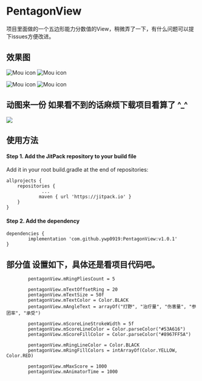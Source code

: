 # PentagonView
项目里面做的一个五边形能力分数值的View，稍微弄了一下，有什么问题可以提下issues方便改进。

## 效果图
![Mou icon](mdFile/pic_1.png)
![Mou icon](mdFile/pic_2.png)

![Mou icon](mdFile/pic_3.png)
![Mou icon](mdFile/pic_4.png)

## 动图来一份  如果看不到的话麻烦下载项目看算了 ^_^
![](mdFile/gif_1.gif)






## 使用方法
#### Step 1. Add the JitPack repository to your build file
Add it in your root build.gradle at the end of repositories:

    allprojects {
        repositories {
                 ...
                maven { url 'https://jitpack.io' }
        }
    }

#### Step 2. Add the dependency
    dependencies {
            implementation 'com.github.ywp0919:PentagonView:v1.0.1'
    }


## 部分值 设置如下，具体还是看项目代码吧。
            pentagonView.mRingPliesCount = 5

            pentagonView.mTextOffsetRing = 20
            pentagonView.mTextSize = 50f
            pentagonView.mTextColor = Color.BLACK
            pentagonView.mAngleText = arrayOf("打野", "治疗量", "伤害量", "参团率", "承受")

            pentagonView.mScoreLineStrokeWidth = 5f
            pentagonView.mScoreLineColor = Color.parseColor("#53A616")
            pentagonView.mScoreFillColor = Color.parseColor("#8967FF5A")

            pentagonView.mRingLineColor = Color.BLACK
            pentagonView.mRingFillColors = intArrayOf(Color.YELLOW, Color.RED)

            pentagonView.mMaxScore = 1000
            pentagonView.mAnimatorTime = 1000


